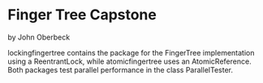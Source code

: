 Finger Tree Capstone
====================
by John Oberbeck


lockingfingertree contains the package for the FingerTree
implementation using a ReentrantLock, while atomicfingertree
uses an AtomicReference.  Both packages test parallel performance
in the class ParallelTester.
